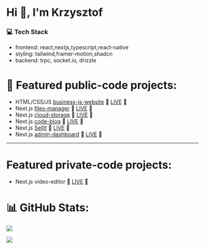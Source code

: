 # Hi 👋, I'm Krzysztof

### 💻 Tech Stack
- frontend: react,nextjs,typescript,react-native
- styling: tailwind,framer-motion,shadcn
- backend: trpc, socket.io, drizzle

# 📝 Featured public-code projects:
- HTML/CSS/JS [business-js-website](https://github.com/Krisu720/business-js-website) 🔴 [LIVE](https://stately-capybara-9f2e83.netlify.app/) 🔴
- Next.js [files-manager](https://github.com/Krisu720/files-manager) 🔴 [LIVE](https://files-manager-krisu720.vercel.app/) 🔴
- Next.js [cloud-storage](https://github.com/Krisu720/cloud-storage) 🔴 [LIVE](https://cloud-storage-chi.vercel.app) 🔴
- Next.js [code-blog](https://github.com/Krisu720/code-blog) 🔴 [LIVE](https://code-blog-alpha.vercel.app/pl)  🔴
- Next.js [SellIt](https://github.com/Krisu720/ecommerce-next-app) 🔴 [LIVE](https://ecommerce-next-app-krisu720.vercel.app) 🔴
- Next.js [admin-dashboard](https://github.com/Krisu720/admin-dashboard) 🔴 [LIVE](https://admin-dashboard-krisu720.vercel.app) 🔴
---

# Featured private-code projects:
- Next.js video-editor 🔴 [LIVE](https://video-editor-wine.vercel.app/) 🔴

# 📊 GitHub Stats:
![](https://github-readme-stats.vercel.app/api/top-langs/?username=krisu720&theme=blue-green&hide_border=true&include_all_commits=false&count_private=false&layout=compact)<br/>


[![](https://visitcount.itsvg.in/api?id=krisu720&icon=0&color=0)](https://visitcount.itsvg.in)

<!-- Proudly created with GPRM ( https://gprm.itsvg.in ) -->
